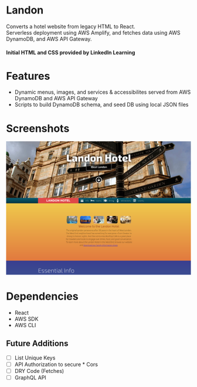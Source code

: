 # Landon

Converts a hotel website from legacy HTML to React.
<br/>
Serverless deployment using AWS Amplify, and fetches data using AWS DynamoDB, and AWS API Gateway.

#### Initial HTML and CSS provided by LinkedIn Learning

# Features

- Dynamic menus, images, and services & accessibilites served from AWS DynamoDB and AWS API Gateway
- Scripts to build DynamoDB schema, and seed DB using local JSON files

# Screenshots

!["Overview"](https://raw.githubusercontent.com/CharlesP8412/ll-landon/master/docs/Screenshot.png)

# Dependencies

- React
- AWS SDK
- AWS CLI

## Future Additions

- [ ] List Unique Keys
- [ ] API Authorization to secure \* Cors
- [ ] DRY Code (Fetches)
- [ ] GraphQL API
